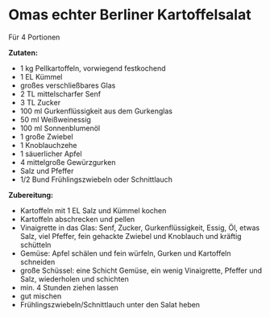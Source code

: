 # Omas echter Berliner Kartoffelsalat

Für 4 Portionen

**Zutaten:**

- 1 kg Pellkartoffeln, vorwiegend festkochend
- 1 EL Kümmel
- großes verschließbares Glas
- 2 TL mittelscharfer Senf
- 3 TL Zucker
- 100 ml Gurkenflüssigkeit aus dem Gurkenglas
- 50 ml Weißweinessig
- 100 ml Sonnenblumenöl
- 1 große Zwiebel
- 1 Knoblauchzehe
- 1 säuerlicher Apfel
- 4 mittelgroße Gewürzgurken
- Salz und Pfeffer
- 1/2 Bund Frühlingszwiebeln oder Schnittlauch

**Zubereitung:**

- Kartoffeln mit 1 EL Salz und Kümmel kochen
- Kartoffeln abschrecken und pellen
- Vinaigrette in das Glas: Senf, Zucker, Gurkenflüssigkeit, Essig, Öl, etwas Salz, viel Pfeffer, fein gehackte Zwiebel und Knoblauch und kräftig schütteln
- Gemüse: Apfel schälen und fein würfeln, Gurken und Kartoffeln schneiden
- große Schüssel: eine Schicht Gemüse, ein wenig Vinaigrette, Pfeffer und Salz, wiederholen und schichten
- min. 4 Stunden ziehen lassen
- gut mischen
- Frühlingszwiebeln/Schnittlauch unter den Salat heben
